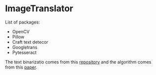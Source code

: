 # ImageTranslator
 
List of packages:
* OpenCV
* Pillow
* Craft text detecor
* Googletrans
* Pytesseract

The text binarizatio comes from this [repository](https://github.com/jasonlfunk/ocr-text-extraction) and the algorithm comes from this [paper](http://www.m.cs.osakafu-u.ac.jp/cbdar2007/proceedings/papers/O1-1.pdf).